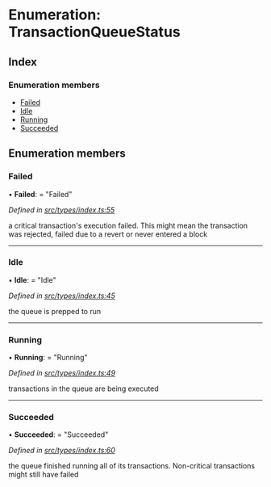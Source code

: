 # Enumeration: TransactionQueueStatus

## Index

### Enumeration members

* [Failed](transactionqueuestatus.md#failed)
* [Idle](transactionqueuestatus.md#idle)
* [Running](transactionqueuestatus.md#running)
* [Succeeded](transactionqueuestatus.md#succeeded)

## Enumeration members

###  Failed

• **Failed**: = "Failed"

*Defined in [src/types/index.ts:55](https://github.com/PolymathNetwork/polymesh-sdk/blob/91d79c8/src/types/index.ts#L55)*

a critical transaction's execution failed.
This might mean the transaction was rejected,
failed due to a revert or never entered a block

___

###  Idle

• **Idle**: = "Idle"

*Defined in [src/types/index.ts:45](https://github.com/PolymathNetwork/polymesh-sdk/blob/91d79c8/src/types/index.ts#L45)*

the queue is prepped to run

___

###  Running

• **Running**: = "Running"

*Defined in [src/types/index.ts:49](https://github.com/PolymathNetwork/polymesh-sdk/blob/91d79c8/src/types/index.ts#L49)*

transactions in the queue are being executed

___

###  Succeeded

• **Succeeded**: = "Succeeded"

*Defined in [src/types/index.ts:60](https://github.com/PolymathNetwork/polymesh-sdk/blob/91d79c8/src/types/index.ts#L60)*

the queue finished running all of its transactions. Non-critical transactions
might still have failed
